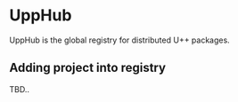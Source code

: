 # UppHub
UppHub is the global registry for distributed U++ packages.

## Adding project into registry
TBD..
